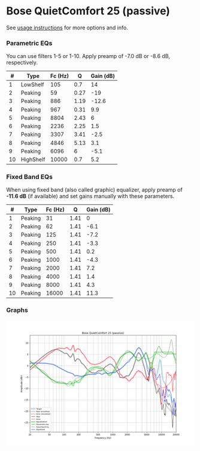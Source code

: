# Bose QuietComfort 25 (passive)
See [usage instructions](https://github.com/jaakkopasanen/AutoEq#usage) for more options and info.

### Parametric EQs
You can use filters 1-5 or 1-10. Apply preamp of -7.0 dB or -8.6 dB, respectively.

|   # | Type      |   Fc (Hz) |    Q |   Gain (dB) |
|-----|-----------|-----------|------|-------------|
|   1 | LowShelf  |       105 | 0.7  |        14   |
|   2 | Peaking   |        59 | 0.27 |       -19   |
|   3 | Peaking   |       886 | 1.19 |       -12.6 |
|   4 | Peaking   |       967 | 0.31 |         9.9 |
|   5 | Peaking   |      8804 | 2.43 |         6   |
|   6 | Peaking   |      2236 | 2.25 |         1.5 |
|   7 | Peaking   |      3307 | 3.41 |        -2.5 |
|   8 | Peaking   |      4846 | 5.13 |         3.1 |
|   9 | Peaking   |      6096 | 6    |        -5.1 |
|  10 | HighShelf |     10000 | 0.7  |         5.2 |

### Fixed Band EQs
When using fixed band (also called graphic) equalizer, apply preamp of **-11.6 dB** (if available) and set gains manually with these parameters.

|   # | Type    |   Fc (Hz) |    Q |   Gain (dB) |
|-----|---------|-----------|------|-------------|
|   1 | Peaking |        31 | 1.41 |         0   |
|   2 | Peaking |        62 | 1.41 |        -6.1 |
|   3 | Peaking |       125 | 1.41 |        -7.2 |
|   4 | Peaking |       250 | 1.41 |        -3.3 |
|   5 | Peaking |       500 | 1.41 |         0.2 |
|   6 | Peaking |      1000 | 1.41 |        -4.3 |
|   7 | Peaking |      2000 | 1.41 |         7.2 |
|   8 | Peaking |      4000 | 1.41 |         1.4 |
|   9 | Peaking |      8000 | 1.41 |         4.3 |
|  10 | Peaking |     16000 | 1.41 |        11.3 |

### Graphs
![](./Bose%20QuietComfort%2025%20(passive).png)
